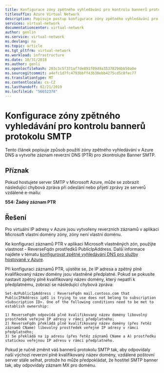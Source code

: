 ```yaml
---
title: Konfigurace zóny zpětného vyhledávání pro kontrolu bannerů protokolu SMTP v Azure
titlesuffix: Azure Virtual Network
description: Popisuje postup konfigurace zóny zpětného vyhledávání pro kontrolu bannerů protokolu SMTP v Azure
services: virtual-network
documentationcenter: virtual-network
author: genlin
ms.service: virtual-network
ms.devlang: na
ms.topic: article
ms.tgt_pltfrm: virtual-network
ms.workload: infrastructure
ms.date: 10/31/2018
ms.author: genli
ms.openlocfilehash: 203c3c5f371af7de891f0949a35378294bb50a0e
ms.sourcegitcommit: a4efc1d7fc4793bbff43b30ebb4275cd5c8fec77
ms.translationtype: MT
ms.contentlocale: cs-CZ
ms.lasthandoff: 02/21/2019
ms.locfileid: "56652378"
---
```

# <a name="configure-reverse-lookup-zones-for-an-smtp-banner-check"></a>Konfigurace zóny zpětného vyhledávání pro kontrolu bannerů protokolu SMTP

Tento článek popisuje způsob použití zóny zpětného vyhledávání v Azure DNS a vytvořte záznam reverzní DNS (PTR) pro zkontrolujte Banner SMTP.

## <a name="symptom"></a>Příznak

Pokud hostujete server SMTP v Microsoft Azure, může se zobrazit následující chybová zpráva při odeslání nebo přijetí zprávy ze serverů vzdálené e-mailu:

**554: Žádný záznam PTR**

## <a name="solution"></a>Řešení

Pro virtuální IP adresy v Azure jsou vytvořeny reverzních záznamů v aplikaci Microsoft vlastní domény zóny, zóny není vlastní doménu.

Ke konfiguraci záznamů PTR v aplikaci Microsoft vlastněných zón, použijte vlastnost - ReverseFqdn prostředků PublicIpAddress. Další informace najdete v tématu [konfigurovat zpětné vyhledávání DNS pro služby hostované v Azure](../dns/dns-reverse-dns-for-azure-services.md).

Při konfiguraci záznamů PTR, ujistěte se, že IP adresa a zpětný plně kvalifikovaný název domény jsou vlastněné předplatné. Pokud se pokusíte nastavit zpětný plně kvalifikovaný název domény, který nepatří k předplatnému, zobrazí se následující chybová zpráva:

    Set-AzPublicIpAddress : ReverseFqdn mail.contoso.com that PublicIPAddress ip01 is trying to use does not belong to subscription <Subscription ID>. One of the following conditions need to be met to establish ownership:
                        
    1) ReverseFqdn odpovídá plně kvalifikovaný název domény libovolný prostředek veřejné IP adresy v rámci předplatného;
    2) ReverseFqdn překládá plně kvalifikovaný název domény (přes řetěz záznamů CName) libovolný prostředek veřejné IP adresy v rámci předplatného;
    3) Se překládá na ip adresu (přes řetěz záznamů CName a A) prostředku statickou veřejnou IP adresu v rámci předplatného.

Pokud je ručně změnit váš bannerů protokolu SMTP tak, aby odpovídaly naší výchozí reverzní plně kvalifikovaný název domény, vzdálené poštovní server stále selhat, protože ho může předpokládat, že hostitel SMTP banner tak, aby odpovídaly záznam MX pro doménu.
